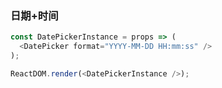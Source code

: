 ### 日期+时间

<!--start-code-->
```js
const DatePickerInstance = props => (
  <DatePicker format="YYYY-MM-DD HH:mm:ss" />
);

ReactDOM.render(<DatePickerInstance />);

```
<!--end-code-->